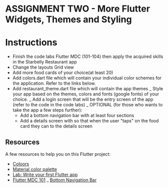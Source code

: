 

# ASSIGNMENT TWO - More Flutter Widgets, Themes and Styling

# Instructions

- Finish the code labs Flutter MDC (101-104) then apply the acquired skills in the Starbelly 
  Restaurant app
- Change the layouts Grid view
- Add more food cards of your choice(at least 20)
- Add colors.dart file which will contain your individual color schemes for the application. 
  Refer to the links below.
- Add restaurant_theme.dart file which will contain the app themes
_ Style your app based on the themes, colors and fonts (google fonts) of your choice.
_ Add a login screen that will be the entry screen of the app (refer to the code in the code labs)
_ OPTIONAL (for those who wants to take the app a few steps further):
    - Add a bottom navigation bar with at least four sections
    - Add a details screen with so that when the user "taps" on the food card they can to the 
      details screen 
    
  

## Resources

A few resources to help you on this Flutter project:
- [Coloors](https://coloors.co)
- [Material color palette](https://materialpalette.com)
- [Lab: Write your first Flutter app](https://flutter.dev/docs/get-started/codelab)
- [Flutter MDC 101](https://codelabs.developers.google.com/codelabs/mdc-101-flutter#0)
_ [Bottom Navigation Bar](https://api.flutter.dev/flutter/material/BottomNavigationBar-class.html)
